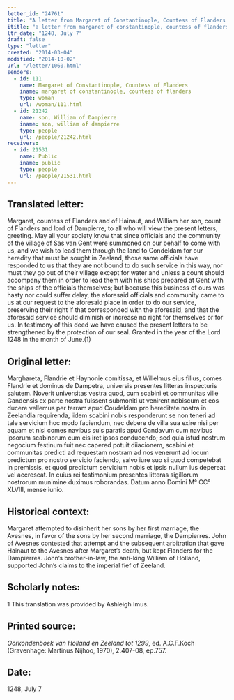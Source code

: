 ```yaml
---
letter_id: "24761"
title: "A letter from Margaret of Constantinople, Countess of Flanders (1248, July 7)"
ititle: "a letter from margaret of constantinople, countess of flanders (1248, july 7)"
ltr_date: "1248, July 7"
draft: false
type: "letter"
created: "2014-03-04"
modified: "2014-10-02"
url: "/letter/1060.html"
senders:
  - id: 111
    name: Margaret of Constantinople, Countess of Flanders
    iname: margaret of constantinople, countess of flanders
    type: woman
    url: /woman/111.html
  - id: 21242
    name: son, William of Dampierre
    iname: son, william of dampierre
    type: people
    url: /people/21242.html
receivers:
  - id: 21531
    name: Public
    iname: public
    type: people
    url: /people/21531.html
---
```

<h2> Translated letter:</h2>Margaret, countess of Flanders and of Hainaut, and William her son, count of Flanders and lord of Dampierre, to all who will view the present letters, greeting.
	May all your society know that since officials and the community of the village of Sas van Gent were summoned on our behalf to come with us, and we wish to lead them through the land to Condeldam for our heredity that must be sought in Zeeland, those same officials have responded to us that they are not bound to do such service in this way, nor must they go out of their village except for water and unless a count should accompany them in order to lead them with his ships prepared at Gent with the ships of the officials themselves; but because this business of ours was hasty nor could suffer delay, the aforesaid officials and community came to us at our request to the aforesaid place in order to do our service, preserving their right if that corresponded with the aforesaid, and that the aforesaid service should diminish or increase no right for themselves or for us.
In testimony of this deed we have caused the present letters to be strengthened by the protection of our seal.
	Granted in the year of the Lord 1248 in the month of June.(1)
<h2 class="mt-4"> Original letter:</h2>Marghareta, Flandrie et Haynonie comitissa, et Willelmus eius filius, comes Flandrie et dominus de Dampetra, universis presentes litteras inspecturis salutem.
Noverit universitas vestra quod, cum scabini et communitas ville Gandensis ex parte nostra fuissent submoniti ut venirent nobiscum et eos ducere vellemus per terram apud Coudeldam pro hereditate nostra in Zeelandia requirenda, iidem scabini nobis responderunt se non teneri ad tale servicium hoc modo faciendum, nec debere de villa sua exire nisi per aquam et nisi comes navibus suis paratis apud Gandavum cum navibus ipsorum scabinorum cum eis iret ipsos conducendo; sed quia istud nostrum negocium festinum fuit nec capered potuit diiacionem, scabini et communitas predicti ad requestam nostram ad nos venerunt ad locum predictum pro nostro servicio faciendo, salvo iure suo si quod competebat in premissis, et quod predictum servicium nobis et ipsis nullum ius depereat vel accrescat.
In cuius rei testimonium presentes litteras sigillorum nostrorum munimine duximus roborandas.
Datum anno Domini M° CC° XLVIII, mense iunio.
<h2 class="mt-4"> Historical context:</h2>Margaret attempted to disinherit her sons by her first marriage, the Avesnes, in favor of the sons by her second marriage, the Dampierres.  John of Avesnes contested that attempt and the subsequent arbitration that gave Hainaut to the Avesnes after Margaret’s death, but kept Flanders for the Dampierres.  John’s brother-in-law, the anti-king William of Holland, supported John’s claims to the imperial fief of Zeeland.
<h2 class="mt-4"> Scholarly notes:</h2>1 This translation was provided by Ashleigh Imus.
<h2 class="mt-4"> Printed source:</h2><p><em>Oorkondenboek van Holland en Zeeland tot 1299</em>, ed. A.C.F.Koch (Gravenhage: Martinus Nijhoo, 1970), 2.407-08, ep.757.</p><h2 class="mt-4"> Date:</h2>1248, July 7